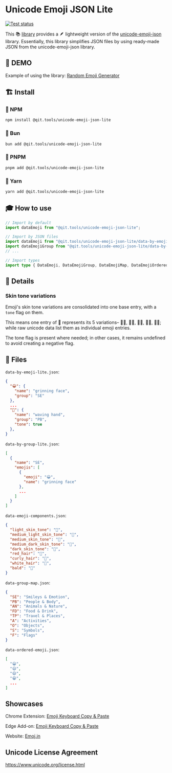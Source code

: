 # Unicode Emoji JSON Lite

[![Test status](https://github.com/dejurin/unicode-emoji-json-lite/workflows/Node.js%20CI/badge.svg)](https://github.com/dejurin/unicode-emoji-json-lite/actions/workflows/node.js.yml)

This 📚 [library](https://www.npmjs.com/package/@qit.tools/unicode-emoji-json-lite) provides a 🪶 lightweight version of the [unicode-emoji-json](https://www.npmjs.com/package/unicode-emoji-json) library. Essentially, this library simplifies JSON files by using ready-made JSON from the unicode-emoji-json library.

## 👀 DEMO

Example of using the library: [Random Emoji Generator](https://qit.tools/generators/emoji/)


## 🏗️ Install

### 🎉 NPM

```bash
npm install @qit.tools/unicode-emoji-json-lite
```

### 🧁 Bun

```bash
bun add @qit.tools/unicode-emoji-json-lite
```

### 🌟 PNPM

```bash
pnpm add @qit.tools/unicode-emoji-json-lite
```

### 🧶 Yarn

```bash
yarn add @qit.tools/unicode-emoji-json-lite
```

## 🎓 How to use

```ts
// Import by default
import dataEmoji from "@qit.tools/unicode-emoji-json-lite";

// Import by JSON files
import dataEmoji from "@qit.tools/unicode-emoji-json-lite/data-by-emoji-lite.json";
import dataEmojiGroup from "@qit.tools/unicode-emoji-json-lite/data-by-group-lite.json";
// ...

// Import types
import type { DataEmoji, DataEmojiGroup, DataEmojiMap, DataEmojiOrdered } from "@qit.tools/unicode-emoji-json-lite";
```


## 📝 Details

### Skin tone variations

Emoji's skin tone variations are consolidated into one base entry, with a `tone` flag on them.

This means one entry of 👋 represents its 5 variations– 👋🏻, 👋🏼, 👋🏽, 👋🏾, 👋🏿; while raw unicode data list them as individual emoji entries.

The tone flag is present where needed; in other cases, it remains undefined to avoid creating a negative flag.

## 📄 Files

`data-by-emoji-lite.json`:

```json
{
  "😀": {
    "name": "grinning face",
    "group": "SE"
  },
  ...
  "👋": {
    "name": "waving hand",
    "group": "PB",
    "tone": true
  },
}
```


`data-by-group-lite.json`:

```json
[
  {
    "name": "SE",
    "emojis": [
      {
        "emoji": "😀",
        "name": "grinning face"
      },
      ...
    ]
  }
]
```

`data-emoji-components.json`:

```json
{
  "light_skin_tone": "🏻",
  "medium_light_skin_tone": "🏼",
  "medium_skin_tone": "🏽",
  "medium_dark_skin_tone": "🏾",
  "dark_skin_tone": "🏿",
  "red_hair": "🦰",
  "curly_hair": "🦱",
  "white_hair": "🦳",
  "bald": "🦲"
}
```

`data-group-map.json`:

```json
{
  "SE": "Smileys & Emotion",
  "PB": "People & Body",
  "AN": "Animals & Nature",
  "FD": "Food & Drink",
  "TP": "Travel & Places",
  "A": "Activities",
  "O": "Objects",
  "S": "Symbols",
  "F": "Flags"
}
```

`data-ordered-emoji.json`:

```json
[
  "😀",
  "😃",
  "😄",
  "😁",
  ...
]
```

## Showcases

Chrome Extension: [Emoji Keyboard Copy & Paste](https://chromewebstore.google.com/detail/lgdjbhmmimmgenckodpogdgakjepiicm)

Edge Add-on: [Emoji Keyboard Copy & Paste](https://microsoftedge.microsoft.com/addons/detail/madhfecnpclggkpaaklddcdchhajkmoo)

Website: [Emoj.in](https://emoj.in/)


## Unicode License Agreement

https://www.unicode.org/license.html